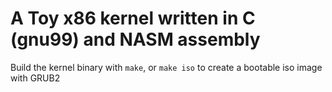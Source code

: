 A Toy x86 kernel written in C (gnu99) and NASM assembly
===

Build the kernel binary with `make`, or `make iso` to create a bootable iso image with GRUB2

